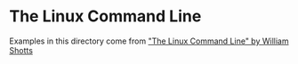 # The Linux Command Line
Examples in this directory come from ["The Linux Command Line" by William
Shotts](https://linuxcommand.org/tlcl.php)
